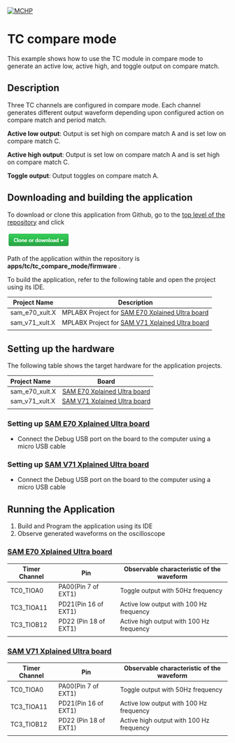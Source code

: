 [![MCHP](https://www.microchip.com/ResourcePackages/Microchip/assets/dist/images/logo.png)](https://www.microchip.com)

# TC compare mode

This example shows how to use the TC module in compare mode to generate an active low, active high, and toggle output on compare match.

## Description

Three TC channels are configured in compare mode. Each channel generates different output waveform depending upon configured action on compare match and period match.

**Active low output**: Output is set high on compare match A and is set low on compare match C.

**Active high output**: Output is set low on compare match A and is set high on compare match C.

**Toggle output**: Output toggles on compare match A.

## Downloading and building the application

To download or clone this application from Github, go to the [top level of the repository](https://github.com/Microchip-MPLAB-Harmony/csp_apps_sam_e70_s70_v70_v71) and click

![clone](../../../docs/images/clone.png)

Path of the application within the repository is **apps/tc/tc_compare_mode/firmware** .

To build the application, refer to the following table and open the project using its IDE.

| Project Name      | Description                                    |
| ----------------- | ---------------------------------------------- |
| sam_e70_xult.X    | MPLABX Project for [SAM E70 Xplained Ultra board](https://www.microchip.com/DevelopmentTools/ProductDetails/PartNO/DM320113)|
| sam_v71_xult.X    | MPLABX Project for  [SAM V71 Xplained Ultra board](https://www.microchip.com/developmenttools/ProductDetails/atsamv71-xult)|
|||

## Setting up the hardware

The following table shows the target hardware for the application projects.

| Project Name| Board|
|:---------|:---------:|
|sam_e70_xult.X | [SAM E70 Xplained Ultra board](https://www.microchip.com/DevelopmentTools/ProductDetails/PartNO/DM320113)|
|sam_v71_xult.X | [SAM V71 Xplained Ultra board](https://www.microchip.com/developmenttools/ProductDetails/atsamv71-xult)|
|||

### Setting up [SAM E70 Xplained Ultra board](https://www.microchip.com/DevelopmentTools/ProductDetails/PartNO/DM320113)

- Connect the Debug USB port on the board to the computer using a micro USB cable

### Setting up [SAM V71 Xplained Ultra board](https://www.microchip.com/developmenttools/ProductDetails/atsamv71-xult)

- Connect the Debug USB port on the board to the computer using a micro USB cable

## Running the Application

1. Build and Program the application using its IDE
2. Observe generated waveforms on the oscilloscope

### [SAM E70 Xplained Ultra board](https://www.microchip.com/DevelopmentTools/ProductDetails/PartNO/DM320113)

| Timer Channel   | Pin      | Observable characteristic of the waveform
| ----------------| ---------| -----------------------------------------|
| TC0_TIOA0 | PA00(Pin 7 of EXT1) | Toggle output with 50Hz frequency |
| TC3_TIOA11 | PD21(Pin 16 of EXT1)  | Active low output with 100 Hz frequency |
| TC3_TIOB12 | PD22 (Pin 18 of EXT1) | Active high output with 100 Hz frequency |
||||

### [SAM V71 Xplained Ultra board](https://www.microchip.com/developmenttools/ProductDetails/atsamv71-xult)

| Timer Channel   | Pin      | Observable characteristic of the waveform
| ----------------| ---------| -----------------------------------------|
| TC0_TIOA0 | PA00(Pin 7 of EXT1) | Toggle output with 50Hz frequency |
| TC3_TIOA11 | PD21(Pin 16 of EXT1)  | Active low output with 100 Hz frequency |
| TC3_TIOB12 | PD22 (Pin 18 of EXT1) | Active high output with 100 Hz frequency |
||||
